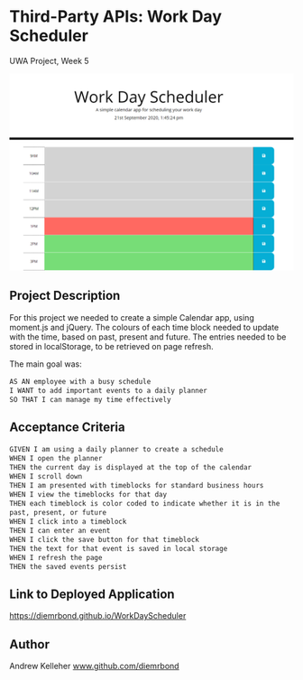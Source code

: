 # Third-Party APIs: Work Day Scheduler
UWA Project, Week 5

![picture](./assets/images/Screenshot.png)

## Project Description
For this project we needed to create a simple Calendar app, using moment.js and jQuery. The colours of each time block needed to update with the time, based on past, present and future. The entries needed to be stored in localStorage, to be retrieved on page refresh.

The main goal was:
```
AS AN employee with a busy schedule
I WANT to add important events to a daily planner
SO THAT I can manage my time effectively
```

## Acceptance Criteria

```
GIVEN I am using a daily planner to create a schedule
WHEN I open the planner
THEN the current day is displayed at the top of the calendar
WHEN I scroll down
THEN I am presented with timeblocks for standard business hours
WHEN I view the timeblocks for that day
THEN each timeblock is color coded to indicate whether it is in the past, present, or future
WHEN I click into a timeblock
THEN I can enter an event
WHEN I click the save button for that timeblock
THEN the text for that event is saved in local storage
WHEN I refresh the page
THEN the saved events persist
```

## Link to Deployed Application
https://diemrbond.github.io/WorkDayScheduler

## Author
Andrew Kelleher 
www.github.com/diemrbond